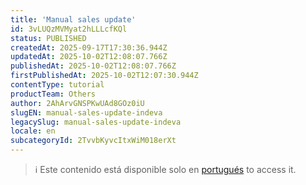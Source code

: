 ```yaml
---
title: 'Manual sales update'
id: 3vLUQzMVMyat2hLLLcfKQl
status: PUBLISHED
createdAt: 2025-09-17T17:30:36.944Z
updatedAt: 2025-10-02T12:08:07.766Z
publishedAt: 2025-10-02T12:08:07.766Z
firstPublishedAt: 2025-10-02T12:07:30.944Z
contentType: tutorial
productTeam: Others
author: 2AhArvGNSPKwUAd8GOz0iU
slugEN: manual-sales-update-indeva
legacySlug: manual-sales-update-indeva
locale: en
subcategoryId: 2TvvbKyvcItxWiM018erXt
---
```


> ℹ️ Este contenido está disponible solo en [portugués](/pt/tutorial/atualizacao-manual-de-vendas-indeva--3vLUQzMVMyat2hLLLcfKQl) to access it.
